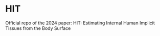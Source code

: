 # HIT
Official repo of the 2024 paper: HIT: Estimating Internal Human Implicit Tissues from the Body Surface
